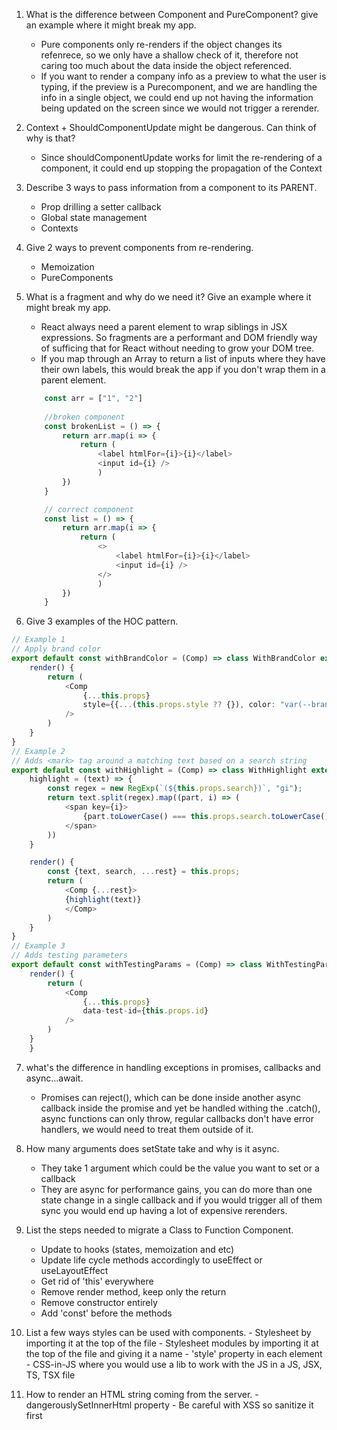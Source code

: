 1. What is the difference between Component and PureComponent? give an example where it might break my app.
   - Pure components only re-renders if the object changes its refenrece, so we only have a shallow check of it, therefore not caring too much about the data inside the object referenced.
   - If you want to render a company info as a preview to what the user is typing, if the preview is a Purecomponent, and we are handling the info in a single object, we could end up not having the information being updated on the screen since we would not trigger a rerender.

2. Context + ShouldComponentUpdate might be dangerous. Can think of why is
that?
    - Since shouldComponentUpdate works for limit the re-rendering of a component, it could end up stopping the propagation of the Context

3. Describe 3 ways to pass information from a component to its PARENT.
   - Prop drilling a setter callback
   - Global state management
   - Contexts

4. Give 2 ways to prevent components from re-rendering.
   - Memoization
   - PureComponents

5. What is a fragment and why do we need it? Give an example where it might break my app.
    - React always need a parent element to wrap siblings in JSX expressions. So fragments are a performant and DOM friendly way of sufficing that for React without needing to grow your DOM tree.
    - If you map through an Array to return a list of inputs where they have their own labels, this would break the app if you don't wrap them in a parent element.
    ```ts
        const arr = ["1", "2"]
        
        //broken component
        const brokenList = () => {
            return arr.map(i => {
                return (
                    <label htmlFor={i}>{i}</label>
                    <input id={i} />
                    )
            })
        }

        // correct component
        const list = () => {
            return arr.map(i => {
                return (
                    <>
                        <label htmlFor={i}>{i}</label>
                        <input id={i} />
                    </>
                    )
            })
        }
    ```

6. Give 3 examples of the HOC pattern. 

```ts
// Example 1
// Apply brand color
export default const withBrandColor = (Comp) => class WithBrandColor extends React.Component {
    render() {
        return (
            <Comp
                {...this.props}
                style={{...(this.props.style ?? {}), color: "var(--brandColor)"}}
            />
        )
    }
}
// Example 2
// Adds <mark> tag around a matching text based on a search string
export default const withHighlight = (Comp) => class WithHighlight extends React.Component {
    highlight = (text) => {
        const regex = new RegExp(`(${this.props.search})`, "gi");
        return text.split(regex).map((part, i) => (
            <span key={i}>
                {part.toLowerCase() === this.props.search.toLowerCase() ? <mark>{part}</mark> : part}
            </span>
        ))
    }

    render() {
        const {text, search, ...rest} = this.props;
        return (
            <Comp {...rest}>
            {highlight(text)}
            </Comp>
        )
    }
}
// Example 3
// Adds testing parameters
export default const withTestingParams = (Comp) => class WithTestingParams extends React.Component {
    render() {
        return (
            <Comp
                {...this.props}
                data-test-id={this.props.id}
            />
        )
    }
    }
```

7. what's the difference in handling exceptions in promises, callbacks and async...await.
   - Promises can reject(), which can be done inside another async callback inside the promise and yet be handled withing the .catch(), async functions can only throw, regular callbacks don't have error handlers, we would need to treat them outside of it.

8. How many arguments does setState take and why is it async.
   - They take 1 argument which could be the value you want to set or a callback
   - They are async for performance gains, you can do more than one state change in a single callback and if you would trigger all of them sync you would end up having a lot of expensive rerenders.

9.  List the steps needed to migrate a Class to 
Function Component.
    - Update to hooks (states, memoization and etc)
    - Update life cycle methods accordingly to useEffect or useLayoutEffect
    - Get rid of 'this' everywhere
    - Remove render method, keep only the return
    - Remove constructor entirely
    - Add 'const' before the methods

10.   List a few ways styles can be used with components.
     - Stylesheet by importing it at the top of the file
     - Stylesheet modules by importing it at the top of the file and giving it a name
     - 'style' property in each element
     - CSS-in-JS where you would use a lib to work with the JS in a JS, JSX, TS, TSX file

11.   How to render an HTML string coming from the server.
     - dangerouslySetInnerHtml property
     - Be careful with XSS so sanitize it first